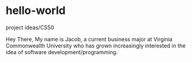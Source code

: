 # hello-world
project ideas/CS50

Hey There,
My name is Jacob, a current business major at Virginia Commonwealth University who has grown increasingly interested in the idea of software development/programming.
